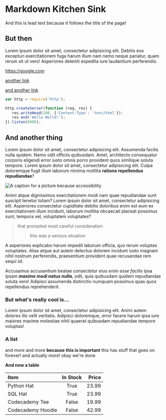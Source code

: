 # Markdown Kitchen Sink

And this is lead text because it follows the title of the page!

## But then

Lorem ipsum dolor sit amet, consectetur adipisicing elit. Debitis eos excepturi exercitationem fuga harum illum
nam nemo neque pariatur, quam rerum sit ut vero! Asperiores deleniti expedita iure laudantium perferendis.

https://google.com

[another link](https://google.com)

[and another link](https://google.com)

 ```javascript
 var http = require('http');

http.createServer(function (req, res) {
    res.writeHead(200, {'Content-Type': 'text/html'});
    res.end('Hello World!');
}).listen(8080);
 ```

## And another thing

Lorem ipsum dolor sit amet, consectetur adipisicing elit. Assumenda facilis nulla quidem. Nemo odit
officiis quibusdam. Amet, architecto consequatur corporis eligendi error iusto omnis porro provident quos
similique soluta tempore. Lorem ipsum dolor sit amet, consectetur adipisicing elit. Culpa doloremque
fugit illum laborum minima mollitia __ratione repellendus repudiandae__? 

![A caption for a picture because accessibility](https://picsum.photos/400/300)


Animi atque dignissimos exercitationem
modi nam quae repudiandae sunt suscipit tenetur totam? Lorem ipsum dolor sit amet, consectetur adipisicing elit.
Asperiores consectetur cupiditate debitis doloribus enim est eum ex exercitationem illum incidunt, laborum
mollitia obcaecati placeat possimus sunt, tempora vel, voluptatem voluptates?

> that prompted most careful consideration
>> this was a serious situation

A asperiores explicabo harum impedit laborum officia, quo rerum voluptas voluptates. Alias atque aut autem
delectus dolorem incidunt iusto magnam nihil nostrum perferendis, praesentium provident quae recusandae rem
sequi sit.

Accusamus accusantium beatae _consectetur eius enim esse facilis_ ipsa ipsam ***maxime modi natus nulla***,
odit,
quia quibusdam quidem repudiandae soluta vero! Adipisci assumenda distinctio numquam possimus quas quos
repellendus reprehenderit.

### But what's really cool is...

Lorem ipsum dolor sit amet, consectetur adipisicing elit. Animi autem dolores illo velit veritatis. Adipisci
doloremque, error facere harum ipsa iure maiores maxime molestiae nihil quaerat quibusdam repudiandae tempore
voluptas!

### A list

and more
and more **because this is important**
this has stuff
that goes on
forever!
and actually more!
okay we're done

**And now a table**

| Item              | In Stock | Price |
|:------------------|:--------:|------:|
| Python Hat        |   True   | 23.99 |
| SQL Hat           |   True   | 23.99 |
| Codecademy Tee    |  False   | 19.99 |
| Codecademy Hoodie |  False   | 42.99 |